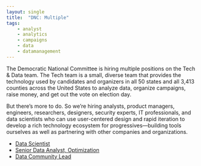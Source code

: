 ```yaml
---
layout: single
title:  "DNC: Multiple"
tags: 
    - analyst
    - analytics
    - campaigns
    - data
    - datamanagement
---
```

The Democratic National Committee is hiring multiple positions on the Tech & Data team.
The Tech team is a small, diverse team that provides the technology used by candidates and organizers in all 50 states and all 3,413 counties across the United States to analyze data, organize campaigns, raise money, and get out the vote on election day.

But there’s more to do. So we’re hiring analysts, product managers, engineers, researchers, designers, security experts, IT professionals, and data scientists who can use user-centered design and rapid iteration to develop a rich technology ecosystem for progressives—building tools ourselves as well as partnering with other companies and organizations.

* [Data Scientist](https://jobs.lever.co/dnc/545e20fc-fe99-4b17-9478-9e31d7759d17)
* [Senior Data Analyst, Optimization](https://jobs.lever.co/dnc/b1929ec2-1a0b-4e1f-83ed-25cbf28bf553)
* [Data Community Lead](https://jobs.lever.co/dnc/98650cc5-062c-4c39-8a84-3eeac878b829)
